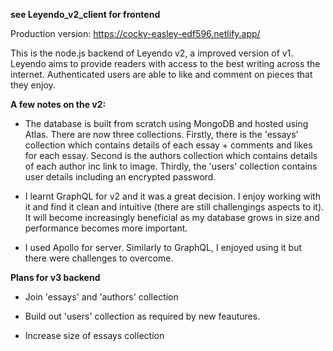 **see Leyendo_v2_client for frontend**

Production version: https://cocky-easley-edf596.netlify.app/ 

This is the node.js backend of Leyendo v2, a improved version of v1. Leyendo aims to provide readers with access to the best writing across the internet. Authenticated users are able to like and comment on pieces that they enjoy.

**A few notes on the v2:**

- The database is built from scratch using MongoDB and hosted using Atlas. There are now three collections. Firstly, there is the 'essays' collection which contains details of each essay + comments and likes for each essay. Second is the
authors collection which contains details of each author inc link to image. Thirdly, the 'users' collection contains user details including an encrypted password.

- I learnt GraphQL for v2 and it was a great decision. I enjoy working with it and find it clean and intuitive (there are still challengings aspects to it). It will become increasingly beneficial as my database grows in size and performance becomes more important.

- I used Apollo for server. Similarly to GraphQL, I enjoyed using it but there were challenges to overcome.

**Plans for v3 backend**

- Join 'essays' and 'authors' collection

- Build out 'users' collection as required by new feautures.

- Increase size of essays collection
